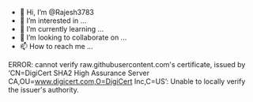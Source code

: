 - 👋 Hi, I’m @Rajesh3783
- 👀 I’m interested in ...
- 🌱 I’m currently learning ...
- 💞️ I’m looking to collaborate on ...
- 📫 How to reach me ...

<!---
Rajesh3783/Rajesh3783 is a ✨ special ✨ repository because its `README.md` (this file) appears on your GitHub profile.
You can click the Preview link to take a look at your changes.
--->
ERROR: cannot verify raw.githubusercontent.com's certificate, issued by ‘CN=DigiCert SHA2 High Assurance Server CA,OU=www.digicert.com,O=DigiCert Inc,C=US’:
  Unable to locally verify the issuer's authority.
